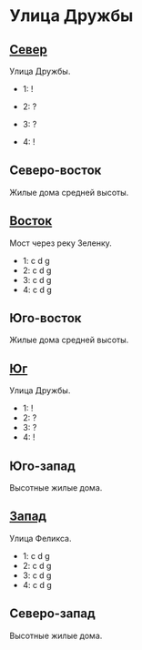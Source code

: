 # Улица Дружбы

## [Север](./530050.md)

Улица Дружбы.

* 1:    !
* 2:    ?

* 3:    ?
* 4:    !

## Северо-восток

Жилые дома средней высоты.

## [Восток](./540060.md)

Мост через реку Зеленку.

* 1:    c   d   g
* 2:    c   d   g
* 3:    c   d   g
* 4:    c   d   g

## Юго-восток

Жилые дома средней высоты.

## [Юг](./530070.md)

Улица Дружбы.

* 1:    !
* 2:    ?
* 3:    ?
* 4:    !

## Юго-запад

Высотные жилые дома.

## [Запад](./520060.md)

Улица Феликса.

* 1:    c   d   g
* 2:    c   d   g
* 3:    c   d   g
* 4:    c   d   g

## Северо-запад

Высотные жилые дома.
